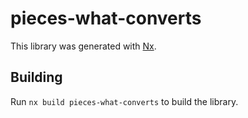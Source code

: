 # pieces-what-converts

This library was generated with [Nx](https://nx.dev).

## Building

Run `nx build pieces-what-converts` to build the library.
